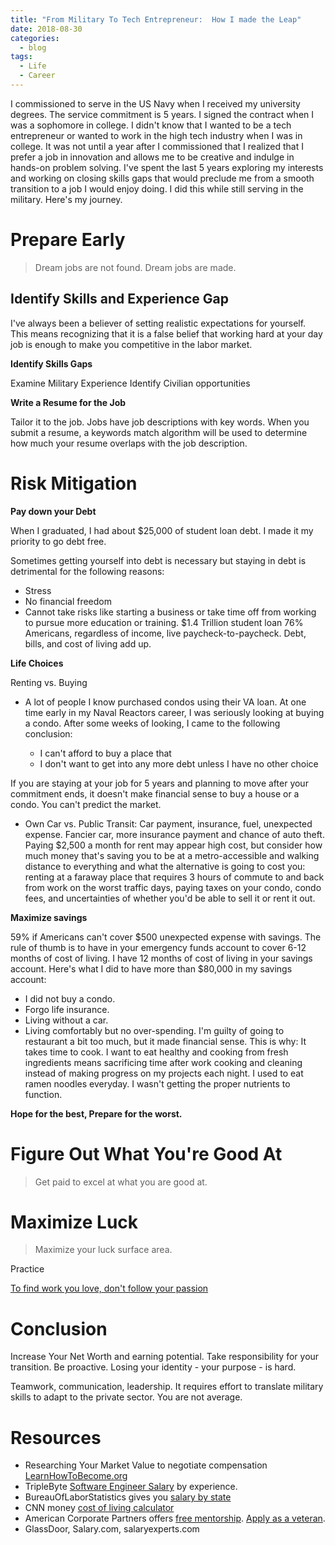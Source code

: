 ```yaml
---
title: "From Military To Tech Entrepreneur:  How I made the Leap"
date: 2018-08-30
categories:
  - blog
tags:
  - Life
  - Career
---
```

I commissioned to serve in the US Navy when I received my university degrees. The service commitment is 5 years. I signed the contract when I was a sophomore in college. I didn't know that I wanted to be a tech entrepreneur or wanted to work in the high tech industry when I was in college. It was not until a year after I commissioned that I realized that I prefer a job in innovation and allows me to be creative and indulge in hands-on problem solving. I've spent the last 5 years exploring my interests and working on closing skills gaps that would preclude me from a smooth transition to a job I would enjoy doing. I did this while still serving in the military.  Here's my journey.

<!--more-->

# Prepare Early
> Dream jobs are not found. Dream jobs are made.

## Identify Skills and Experience Gap

I've always been a believer of setting realistic expectations for yourself. This means recognizing that it is a false belief that working hard at your day job is enough to make you competitive in the labor market.


**Identify Skills Gaps**

Examine Military Experience
Identify Civilian opportunities

**Write a Resume for the Job**

Tailor it to the job. Jobs have job descriptions with key words. When you submit a resume, a keywords match algorithm will be used to determine how much your resume overlaps with the job description.


# Risk Mitigation

**Pay down your Debt**

When I graduated, I had about $25,000 of student loan debt.  I made it my priority to go debt free.

Sometimes getting yourself into debt is necessary but staying in debt is detrimental for the following reasons:

* Stress
* No financial freedom
* Cannot take risks like starting a business or take time off from working to pursue more education or training.
$1.4 Trillion student loan
76% Americans, regardless of income, live paycheck-to-paycheck. Debt, bills, and cost of living add up.

**Life Choices**

Renting vs. Buying

* A lot of people I know purchased condos using their VA loan. At one time early in my Naval Reactors career, I was seriously looking at buying a condo. After some weeks of looking, I came to the following conclusion:

  * I can't afford to buy a place that
  * I don't want to get into any more debt unless I have no other choice

If you are staying at your job for 5 years and planning to move after your commitment ends, it doesn't make financial sense to buy a house or a condo. You can't predict the market.
* Own Car vs. Public Transit: Car payment, insurance, fuel, unexpected expense. Fancier car, more insurance payment and chance of auto theft. Paying $2,500 a month for rent may appear high cost, but consider how much money that's saving you to be at a metro-accessible and walking distance to everything and what the alternative is going to cost you: renting at a faraway place that requires 3 hours of commute to and back from work on the worst traffic days, paying taxes on your condo, condo fees, and uncertainties of whether you'd be able to sell it or rent it out.

**Maximize savings**

59% if Americans can't cover $500 unexpected expense with savings. The rule of thumb is to have in your emergency funds account to cover 6-12 months of cost of living. I have 12 months of cost of living in your savings account. Here's what I did to have more than $80,000 in my savings account:

* I did not buy a condo.
* Forgo life insurance.
* Living without a car.
* Living comfortably but no over-spending. I'm guilty of going to restaurant a bit too much, but it made financial sense. This is why: It takes time to cook. I want to eat healthy and cooking from fresh ingredients means sacrificing time after work cooking and cleaning instead of making progress on my projects each night. I used to eat ramen noodles everyday. I wasn't getting the proper nutrients to function.


**Hope for the best, Prepare for the worst.**

# Figure Out What You're Good At

> Get paid to excel at what you are good at.

# Maximize Luck

> Maximize your luck surface area.

Practice

[To find work you love, don't follow your passion](https://www.youtube.com/watch?v=MKlx1DLa9EA)

# Conclusion

Increase Your Net Worth and earning potential.
Take responsibility for your transition. Be proactive. Losing your identity - your purpose - is hard.

Teamwork, communication, leadership. It requires effort to translate military skills to adapt to the private sector. You are not average.

# Resources

* Researching Your Market Value to negotiate compensation [LearnHowToBecome.org](https://www.learnhowtobecome.org/computer-programmer/)
* TripleByte [Software Engineer Salary](https://triplebyte.com/software-engineer-salary) by experience.
* BureauOfLaborStatistics gives you [salary by state](https://www.bls.gov/oes/current/map_changer.htm)
* CNN money [cost of living calculator](http://money.cnn.com/calculator/pf/cost-of-living/)
* American Corporate Partners offers [free mentorship](https://www.acp-usa.org/mentoring-program/program-overview). [Apply as a veteran](https://www.acp-usa.org/mentoring-program/veteran-application).
* GlassDoor, Salary.com, salaryexperts.com
